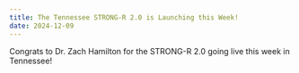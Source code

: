 ```yaml
---
title: The Tennessee STRONG-R 2.0 is Launching this Week!
date: 2024-12-09
---
```


Congrats to Dr. Zach Hamilton for the STRONG-R 2.0 going live this week in Tennessee!

<!--more-->
